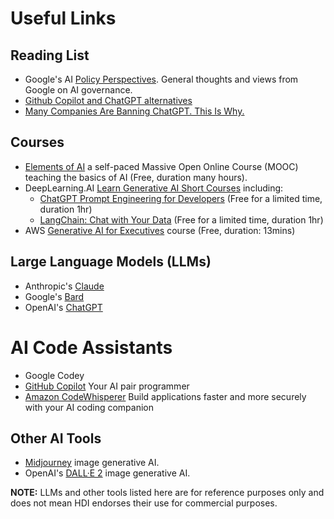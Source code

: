 # Useful Links

## Reading List

* Google's AI [Policy Perspectives](https://ai.google/responsibility/public-policy-perspectives/). General thoughts and views from Google on AI governance.
* [Github Copilot and ChatGPT alternatives](https://blog.pragmaticengineer.com/github-copilot-alternatives/)
* [Many Companies Are Banning ChatGPT. This Is Why.](https://www.sciencealert.com/many-companies-are-banning-chatgpt-this-is-why)

## Courses

* [Elements of AI](https://www.elementsofai.com/) a self-paced Massive Open Online Course (MOOC) teaching the basics of AI (Free, duration many hours).
* DeepLearning.AI [Learn Generative AI  Short Courses](https://www.deeplearning.ai/short-courses/) including:
  * [ChatGPT Prompt Engineering for Developers](https://www.deeplearning.ai/short-courses/chatgpt-prompt-engineering-for-developers/) (Free for a limited time, duration 1hr)
  * [LangChain: Chat with Your Data](https://www.deeplearning.ai/short-courses/langchain-chat-with-your-data/) (Free for a limited time, duration 1hr)
* AWS [Generative AI for Executives](https://explore.skillbuilder.aws/learn/course/external/view/elearning/16666/generative-ai-for-executives) course (Free, duration: 13mins)

## Large Language Models (LLMs)

* Anthropic's [Claude](https://claude.ai/)
* Google's [Bard](https://bard.google.com)
* OpenAI's [ChatGPT](https://chat.openai.com/)

# AI Code Assistants

* Google Codey
* [GitHub Copilot](https://github.com/features/copilot/) Your AI pair programmer
* [Amazon CodeWhisperer](https://aws.amazon.com/codewhisperer/) Build applications faster and more securely with your AI coding companion

## Other AI Tools

* [Midjourney](https://www.midjourney.com/) image generative AI.
* OpenAI's [DALL·E 2](https://labs.openai.com) image generative AI.

**NOTE:** LLMs and other tools listed here are for reference purposes only and does not mean HDI endorses their use for commercial purposes.
